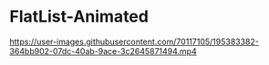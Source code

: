 # FlatList-Animated

https://user-images.githubusercontent.com/70117105/195383382-364bb902-07dc-40ab-9ace-3c2645871494.mp4

